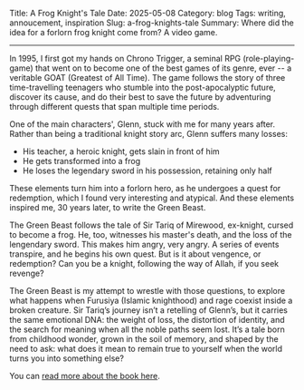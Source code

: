 Title: A Frog Knight's Tale
Date: 2025-05-08
Category: blog
Tags: writing, annoucement, inspiration
Slug: a-frog-knights-tale
Summary: Where did the idea for a forlorn frog knight come from? A video game.

---

In 1995, I first got my hands on Chrono Trigger, a seminal RPG (role-playing-game) that went on to become one of the best games of its genre, ever -- a veritable GOAT (Greatest of All Time).  The game follows the story of three time-travelling teenagers who stumble into the post-apocalyptic future, discover its cause, and do their best to save the future by adventuring through different quests that span multiple time periods.

One of the main characters', Glenn, stuck with me for many years after. Rather than being a traditional knight story arc, Glenn suffers many losses:

- His teacher, a heroic knight, gets slain in front of him
- He gets transformed into a frog
- He loses the legendary sword in his possession, retaining only half

These elements turn him into a forlorn hero, as he undergoes a quest for redemption, which I found very interesting and atypical. And these elements inspired me, 30 years later, to write the Green Beast.

The Green Beast follows the tale of Sir Tariq of Mirewood, ex-knight, cursed to become a frog. He, too, witnesses his master's death, and the loss of the lengendary sword. This makes him angry, very angry. A series of events transpire, and he begins his own quest. But is it about vengence, or redemption? Can you be a knight, following the way of Allah, if you seek revenge?

The Green Beast is my attempt to wrestle with those questions, to explore what happens when Furusiya (Islamic knighthood) and rage coexist inside a broken creature. Sir Tariq’s journey isn’t a retelling of Glenn’s, but it carries the same emotional DNA: the weight of loss, the distortion of identity, and the search for meaning when all the noble paths seem lost. It’s a tale born from childhood wonder, grown in the soil of memory, and shaped by the need to ask: what does it mean to remain true to yourself when the world turns you into something else?

You can [read more about the book here](/books/the-green-beast.html).